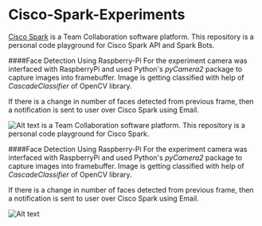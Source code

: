 # Cisco-Spark-Experiments
[Cisco Spark](https://developer.ciscospark.com/) is a Team Collaboration software platform. 
This repository is a personal code playground for Cisco Spark API and Spark Bots.


####Face Detection Using Raspberry-Pi
For the experiment  camera was interfaced with RaspberryPi and used Python's _pyCamera2_ package to capture images into framebuffer. 
Image is getting classified with help of _CascadeClassifier_ of OpenCV library.

If there is a change in number of faces detected from previous frame, then a notification is sent to user over Cisco Spark using Email.

![Alt text](https://cloud.githubusercontent.com/assets/644483/22921982/dbc31a40-f2c1-11e6-89b6-1f17234af502.png "Optional title")
 is a Team Collaboration software platform. This repository is a personal code playground for Cisco Spark. 


####Face Detection Using Raspberry-Pi
For the experiment  camera was interfaced with RaspberryPi and used Python's _pyCamera2_ package to capture images into framebuffer. 
Image is getting classified with help of _CascadeClassifier_ of OpenCV library.

If there is a change in number of faces detected from previous frame, then a notification is sent to user over Cisco Spark using Email.

![Alt text](https://cloud.githubusercontent.com/assets/644483/22921982/dbc31a40-f2c1-11e6-89b6-1f17234af502.png "Optional title")
